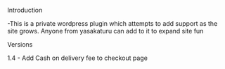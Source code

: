Introduction

-This is a private wordpress plugin which attempts to add support as the site grows. Anyone from yasakaturu can add to it to expand site fun

Versions

1.4 - Add Cash on delivery fee to checkout page 